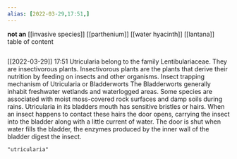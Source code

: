 ```yaml
---
alias: [2022-03-29,17:51,]
---
```

**not an** [[invasive species]] [[parthenium]] [[water hyacinth]] [[lantana]]
table of content
```toc
```

[[2022-03-29]] 17:51
Utricularia belong to the family Lentibulariaceae.
They are insectivorous plants.
Insectivorous plants are the plants that derive their nutrition by feeding on insects and other organisms.
Insect trapping mechanism of Utricularia or Bladderworts
The Bladderworts generally inhabit freshwater wetlands and waterlogged areas.
Some species are associated with moist moss-covered rock surfaces and damp soils during rains.
Utricularia in its bladders mouth has sensitive bristles or hairs.
When an insect happens to contact these hairs the door opens, carrying the insect into the bladder along with a little current of water.
The door is shut when water fills the bladder, the enzymes produced by the inner wall of the bladder digest the insect.
```query
"utricularia"
```